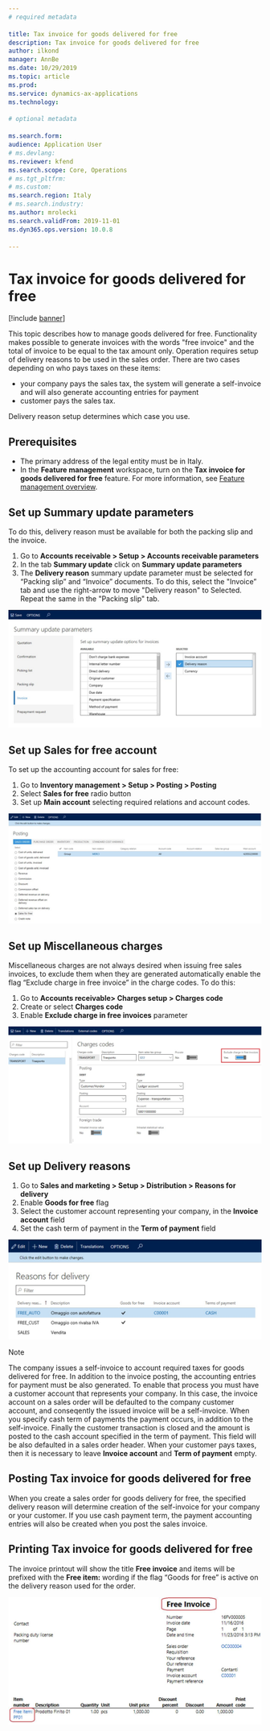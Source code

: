 ```yaml
---
# required metadata

title: Tax invoice for goods delivered for free
description: Tax invoice for goods delivered for free
author: ilkond
manager: AnnBe
ms.date: 10/29/2019
ms.topic: article
ms.prod: 
ms.service: dynamics-ax-applications
ms.technology: 

# optional metadata

ms.search.form: 
audience: Application User
# ms.devlang: 
ms.reviewer: kfend
ms.search.scope: Core, Operations
# ms.tgt_pltfrm: 
# ms.custom: 
ms.search.region: Italy
# ms.search.industry: 
ms.author: mrolecki
ms.search.validFrom: 2019-11-01
ms.dyn365.ops.version: 10.0.8

---
```


# Tax invoice for goods delivered for free

[!include [banner](../includes/banner.md)]

This topic describes how to manage goods delivered for free. Functionality makes possible to generate invoices with the words "free invoice" and the total of invoice to be equal to the tax amount only. Operation requires setup of delivery reasons to be used in the sales order. There are two cases depending on who pays taxes on these items:
- your company pays the sales tax, the system will generate a self-invoice and will also generate accounting entries for payment
- customer pays the sales tax.

Delivery reason setup determines which case you use.



## Prerequisites

- The primary address of the legal entity must be in Italy.
- In the **Feature management** workspace, turn on the **Tax invoice for goods delivered for free** feature. For more information, see [Feature management overview](../../fin-and-ops/get-started/feature-management/feature-management-overview.md).

## Set up Summary update parameters
To do this, delivery reason must be available for both the packing slip and the invoice.
1.	Go to **Accounts receivable > Setup > Accounts receivable parameters**
2.	In the tab **Summary update** click on **Summary update parameters**
3.	The  **Delivery reason** summary update parameter must be selected for “Packing slip” and “Invoice” documents. To do this, select the "Invoice” tab and use the right-arrow to move  "Delivery reason" to Selected. Repeat the same in the "Packing slip" tab.

![Summary update parameters](media/emea-ita-exil-free-goods-summary-update-parameters.jpg)

## Set up Sales for free account
To set up the accounting account for sales for free:
1. Go to **Inventory management > Setup > Posting > Posting**
2. Select  **Sales for free** radio button
3. Set up **Main account** selecting required relations and account codes.

![Sales for free account](media/emea-ita-exil-free-goods-sales-free-account.jpg)

## Set up Miscellaneous charges

Miscellaneous charges are not always desired when issuing free sales invoices, to exclude them when they are generated automatically enable the flag “Exclude charge in free invoice” in the charge codes.
To do this:
1. Go to **Accounts receivable> Charges setup > Charges code**
2. Create or select **Charges code**
2. Enable **Exclude charge in free invoices** parameter

![Charges codes](media/emea-ita-exil-free-goods-charges-codes.jpg)

## Set up Delivery reasons
1. Go to **Sales and marketing > Setup > Distribution > Reasons for delivery**
2. Enable **Goods for free** flag
3. Select the customer account representing your company, in the **Invoice account** field 
4. Set the cash term of payment in the **Term of payment** field 

![Reasons for delivery](media/emea-ita-exil-free-goods-delivery-reason.jpg)

> [!NOTE]
> The company issues a self-invoice to account required taxes for goods delivered for free. In addition to the invoice posting, the accounting entries for payment must be also generated. To enable that process you must have a customer account that represents your company. In this case, the invoice account on a sales order will be defaulted to the company customer account, and conseqently the issued invoice will be a self-invoice. When you specify cash term of payments the payment occurs, in addition to the self-invoice. Finally the customer transaction is closed and the amount is posted to the cash account specified in the term of payment. This field will be also defaulted in a sales order header. When your customer pays taxes, then it is necessary to leave **Invoice account** and **Term of payment** empty.

## Posting Tax invoice for goods delivered for free
When you create a sales order for goods delivery for free, the specified delivery reason  will determine creation of the self-invoice for your company or your customer. If you use cash payment term, the payment accounting entries will also be created when you post the sales invoice.

## Printing Tax invoice for goods delivered for free
The invoice printout will show the title **Free invoice** and items will be prefixed with the **Free item:** wording if the flag “Goods for free” is active on the delivery reason used for the order.

![Free invoice printout](media/emea-ita-exil-free-tax-invoice-printout.jpg)
